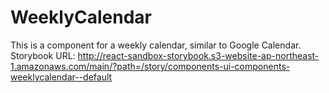 # WeeklyCalendar

This is a component for a weekly calendar, similar to Google Calendar.
Storybook URL: <http://react-sandbox-storybook.s3-website-ap-northeast-1.amazonaws.com/main/?path=/story/components-ui-components-weeklycalendar--default>
